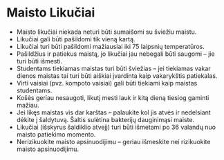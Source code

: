 # Maisto Likučiai

- Maisto likučiai niekada neturi būti sumaišomi su šviežiu maistu.
- Likučiai gali būti pašildomi tik vieną kartą.
- Likučiai turi būti pašildomi mažiausiai iki 75 laipsnių temperatūros.
- Pašildžius ir patiekus maistą, jo likučiai jau nebegali būti saugomi – jie turi būti išmesti.
- Studentams tiekiamas maistas turi būti šviežias – jei tiekiamas vakar dienos maistas tai turi būti aiškiai įvardinta kaip vakarykštis patiekalas.
- Virti vaisiai (pvz. kompoto vaisiai) gali būti tiekiami kaip maistas studentams.
-  Košės geriau nesaugoti, likutį mesti lauk ir kitą dieną tiesiog gaminti mažiau.
- Jei likęs maistas vis dar karštas – palaukite kol jis atvės ir nedelsiant dėkite į šaldytuvą. Šaltis sulėtina bakterijų dauginimąsi maiste.
- Likučiai (išskyrus šaldiklio atvejį) turi būti išmetami po 36 valandų nuo maisto patiekimo momento.
- Nerizikuokite maisto apsinuodijimu – geriau išmeskite nei rizikuokite maisto apsinuodijimu.